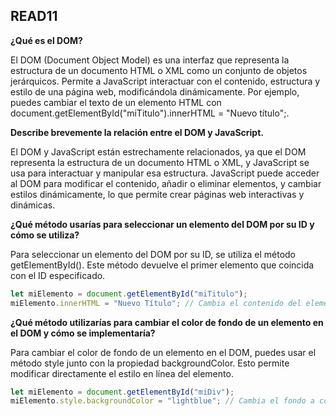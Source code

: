 
## READ11 ##

**¿Qué es el DOM?**

El DOM (Document Object Model) es una interfaz que representa la estructura de un documento HTML o XML como un conjunto de objetos jerárquicos. Permite a JavaScript interactuar con el contenido, estructura y estilo de una página web, modificándola dinámicamente. Por ejemplo, puedes cambiar el texto de un elemento HTML con document.getElementById("miTitulo").innerHTML = "Nuevo título";.

**Describe brevemente la relación entre el DOM y JavaScript.**

El DOM y JavaScript están estrechamente relacionados, ya que el DOM representa la estructura de un documento HTML o XML, y JavaScript se usa para interactuar y manipular esa estructura. JavaScript puede acceder al DOM para modificar el contenido, añadir o eliminar elementos, y cambiar estilos dinámicamente, lo que permite crear páginas web interactivas y dinámicas.

**¿Qué método usarías para seleccionar un elemento del DOM por su ID y cómo se utiliza?**

Para seleccionar un elemento del DOM por su ID, se utiliza el método getElementById(). Este método devuelve el primer elemento que coincida con el ID especificado.

```javascript
let miElemento = document.getElementById("miTitulo");
miElemento.innerHTML = "Nuevo Título"; // Cambia el contenido del elemento con id "miTitulo"
```

**¿Qué método utilizarías para cambiar el color de fondo de un elemento en el DOM y cómo se implementaría?**

Para cambiar el color de fondo de un elemento en el DOM, puedes usar el método style junto con la propiedad backgroundColor. Esto permite modificar directamente el estilo en línea del elemento.


```javascript
let miElemento = document.getElementById("miDiv");
miElemento.style.backgroundColor = "lightblue"; // Cambia el fondo a color azul claro

```

